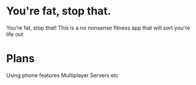 # You're fat, stop that.
You're fat, stop that! This is a no nonsense fitness app that will sort you're life out

# Plans
Using phone features
Multiplayer
Servers etc

